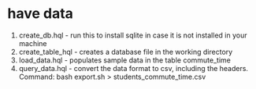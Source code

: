 # have data

1. create_db.hql - run this to install sqlite in case it is not installed in your machine
2. create_table_hql - creates a database file in the working directory
3. load_data.hql - populates sample data in the table commute_time
4. query_data.hql - convert the data format to csv, including the headers. Command: bash export.sh > students_commute_time.csv